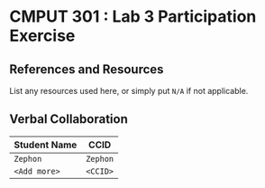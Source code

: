 # CMPUT 301 : Lab 3 Participation Exercise

## References and Resources

List any resources used here, or simply put `N/A` if not applicable.

## Verbal Collaboration

| Student Name | CCID      |
| ------------ | --------- |
| `Zephon`     | `Zephon`  |
| `<Add more>` | `<CCID>`  |
